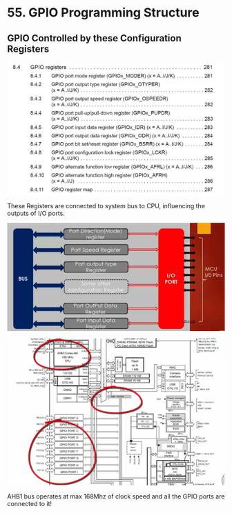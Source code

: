 # 55. GPIO Programming Structure 



## GPIO Controlled by these Configuration Registers

![01](https://github.com/knightsummon/Mastering-Microcontroller-and-Embedded-Driver-Development/blob/main/15.%20GPIO%20Programming%20Structure%20and%20Register/55.%20GPIO%20Programming%20Structure.assets/01.jpg)

These Registers are connected to system bus to CPU, influencing the outputs of  I/O ports.

![02](https://github.com/knightsummon/Mastering-Microcontroller-and-Embedded-Driver-Development/blob/main/15.%20GPIO%20Programming%20Structure%20and%20Register/55.%20GPIO%20Programming%20Structure.assets/02.jpg)

![03](https://github.com/knightsummon/Mastering-Microcontroller-and-Embedded-Driver-Development/blob/main/15.%20GPIO%20Programming%20Structure%20and%20Register/55.%20GPIO%20Programming%20Structure.assets/03.jpg)

AHB1 bus operates at max 168Mhz of clock speed and all the GPIO ports are connected to it!
